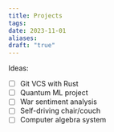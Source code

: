 ```yaml
---
title: Projects
tags: 
date: 2023-11-01
aliases: 
draft: "true"
---
```

Ideas:
- [ ] Git VCS with Rust
- [ ] Quantum ML project
- [ ] War sentiment analysis
- [ ] Self-driving chair/couch
- [ ] Computer algebra system